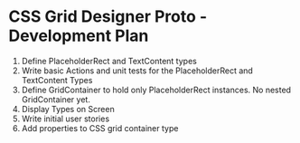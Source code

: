 # CSS Grid Designer Proto - Development Plan

1. Define PlaceholderRect and TextContent types
2. Write basic Actions and unit tests for the PlaceholderRect and TextContent Types
3. Define GridContainer to hold only PlaceholderRect instances. No nested GridContainer yet.
4. Display Types on Screen
5. Write initial user stories
6. Add properties to CSS grid container type
